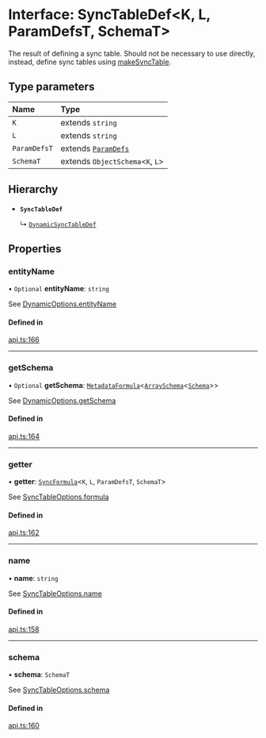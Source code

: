 # Interface: SyncTableDef<K, L, ParamDefsT, SchemaT\>

The result of defining a sync table. Should not be necessary to use directly,
instead, define sync tables using [makeSyncTable](../functions/makeSyncTable.md).

## Type parameters

| Name | Type |
| :------ | :------ |
| `K` | extends `string` |
| `L` | extends `string` |
| `ParamDefsT` | extends [`ParamDefs`](../types/ParamDefs.md) |
| `SchemaT` | extends `ObjectSchema`<`K`, `L`\> |

## Hierarchy

- **`SyncTableDef`**

  ↳ [`DynamicSyncTableDef`](DynamicSyncTableDef.md)

## Properties

### entityName

• `Optional` **entityName**: `string`

See [DynamicOptions.entityName](DynamicOptions.md#entityname)

#### Defined in

[api.ts:166](https://github.com/coda/packs-sdk/blob/main/api.ts#L166)

___

### getSchema

• `Optional` **getSchema**: [`MetadataFormula`](../types/MetadataFormula.md)<[`ArraySchema`](ArraySchema.md)<[`Schema`](../types/Schema.md)\>\>

See [DynamicOptions.getSchema](DynamicOptions.md#getschema)

#### Defined in

[api.ts:164](https://github.com/coda/packs-sdk/blob/main/api.ts#L164)

___

### getter

• **getter**: [`SyncFormula`](../types/SyncFormula.md)<`K`, `L`, `ParamDefsT`, `SchemaT`\>

See [SyncTableOptions.formula](SyncTableOptions.md#formula)

#### Defined in

[api.ts:162](https://github.com/coda/packs-sdk/blob/main/api.ts#L162)

___

### name

• **name**: `string`

See [SyncTableOptions.name](SyncTableOptions.md#name)

#### Defined in

[api.ts:158](https://github.com/coda/packs-sdk/blob/main/api.ts#L158)

___

### schema

• **schema**: `SchemaT`

See [SyncTableOptions.schema](SyncTableOptions.md#schema)

#### Defined in

[api.ts:160](https://github.com/coda/packs-sdk/blob/main/api.ts#L160)
